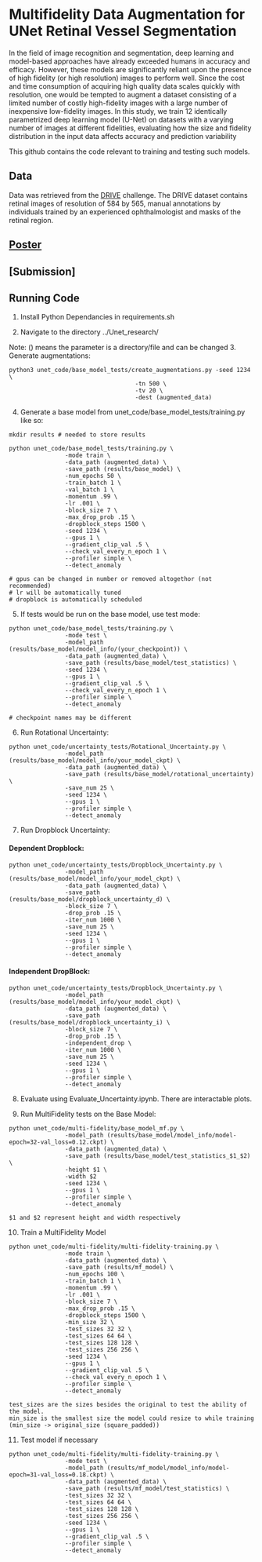 # Multifidelity Data Augmentation for UNet Retinal Vessel Segmentation

In the field of image recognition and segmentation, deep learning and model-based
approaches have already exceeded humans in accuracy and efficacy. However, these
models are significantly reliant upon the presence of high fidelity (or high resolution)
images to perform well. Since the cost and time consumption of acquiring high
quality data scales quickly with resolution, one would be tempted to augment a
dataset consisting of a limited number of costly high-fidelity images with a large
number of inexpensive low-fidelity images.
In this study, we train 12 identically parametrized deep learning model (U-Net) on
datasets with a varying number of images at different fidelities, evaluating how the
size and fidelity distribution in the input data affects accuracy and prediction
variability

This github contains the code relevant to training and testing such models.

## Data

Data was retrieved from the [DRIVE](https://drive.grand-challenge.org/) challenge. The DRIVE dataset contains retinal images of resolution of 584
by 565, manual annotations by individuals trained by an experienced ophthalmologist and masks of the retinal region.

## [Poster](Poster.pdf)

## [Submission]

## Running Code


1. Install Python Dependancies in requirements.sh

2. Navigate to the directory ../Unet_research/

Note: () means the parameter is a directory/file and can be changed
3. Generate augmentations: 

```
python3 unet_code/base_model_tests/create_augmentations.py -seed 1234 \
                                    -tn 500 \
                                    -tv 20 \
                                    -dest (augmented_data)
```

4. Generate a base model from unet_code/base_model_tests/training.py like so:
```
mkdir results # needed to store results

python unet_code/base_model_tests/training.py \
                -mode train \
                -data_path (augmented_data) \
                -save_path (results/base_model) \
                -num_epochs 50 \
                -train_batch 1 \
                -val_batch 1 \
                -momentum .99 \
                -lr .001 \
                -block_size 7 \
                -max_drop_prob .15 \
                -dropblock_steps 1500 \
                -seed 1234 \
                --gpus 1 \
                --gradient_clip_val .5 \
                --check_val_every_n_epoch 1 \
                --profiler simple \
                --detect_anomaly

# gpus can be changed in number or removed altogethor (not recommended)
# lr will be automatically tuned
# dropblock is automatically scheduled
```

5. If tests would be run on the base model, use test mode:
```
python unet_code/base_model_tests/training.py \
                -mode test \
                -model_path (results/base_model/model_info/(your_checkpoint)) \
                -data_path (augmented_data) \
                -save_path (results/base_model/test_statistics) \
                -seed 1234 \
                --gpus 1 \
                --gradient_clip_val .5 \
                --check_val_every_n_epoch 1 \
                --profiler simple \
                --detect_anomaly

# checkpoint names may be different
```
6. Run Rotational Uncertainty:
```
python unet_code/uncertainty_tests/Rotational_Uncertainty.py \
                -model_path (results/base_model/model_info/your_model_ckpt) \
                -data_path (augmented_data) \
                -save_path (results/base_model/rotational_uncertainty) \
                -save_num 25 \
                -seed 1234 \
                --gpus 1 \
                --profiler simple \
                --detect_anomaly
```
7. Run Dropblock Uncertainty:

#### Dependent Dropblock:
```
python unet_code/uncertainty_tests/Dropblock_Uncertainty.py \
                -model_path (results/base_model/model_info/your_model_ckpt) \
                -data_path (augmented_data) \
                -save_path (results/base_model/dropblock_uncertainty_d) \
                -block_size 7 \
                -drop_prob .15 \
                -iter_num 1000 \
                -save_num 25 \
                -seed 1234 \
                --gpus 1 \
                --profiler simple \
                --detect_anomaly
```
#### Independent DropBlock:
```
python unet_code/uncertainty_tests/Dropblock_Uncertainty.py \
                -model_path (results/base_model/model_info/your_model_ckpt) \
                -data_path (augmented_data) \
                -save_path (results/base_model/dropblock_uncertainty_i) \
                -block_size 7 \
                -drop_prob .15 \
                -independent_drop \
                -iter_num 1000 \
                -save_num 25 \
                -seed 1234 \
                --gpus 1 \
                --profiler simple \
                --detect_anomaly
```
8. Evaluate using Evaluate_Uncertainty.ipynb. There are interactable plots.

9. Run MultiFidelity tests on the Base Model:
```
python unet_code/multi-fidelity/base_model_mf.py \
                -model_path (results/base_model/model_info/model-epoch=32-val_loss=0.12.ckpt) \
                -data_path (augmented_data) \
                -save_path (results/base_model/test_statistics_$1_$2) \
                -height $1 \
                -width $2
                -seed 1234 \
                --gpus 1 \
                --profiler simple \
                --detect_anomaly

$1 and $2 represent height and width respectively
```

10. Train a MultiFidelity Model
```
python unet_code/multi-fidelity/multi-fidelity-training.py \
                -mode train \
                -data_path (augmented_data) \
                -save_path (results/mf_model) \
                -num_epochs 100 \
                -train_batch 1 \
                -momentum .99 \
                -lr .001 \
                -block_size 7 \
                -max_drop_prob .15 \
                -dropblock_steps 1500 \
                -min_size 32 \
                -test_sizes 32 32 \
                -test_sizes 64 64 \
                -test_sizes 128 128 \
                -test_sizes 256 256 \
                -seed 1234 \
                --gpus 1 \
                --gradient_clip_val .5 \
                --check_val_every_n_epoch 1 \
                --profiler simple \
                --detect_anomaly

test_sizes are the sizes besides the original to test the ability of the model.
min_size is the smallest size the model could resize to while training (min_size -> original_size (square_padded))
```

11. Test model if necessary
```
python unet_code/multi-fidelity/multi-fidelity-training.py \
                -mode test \
                -model_path (results/mf_model/model_info/model-epoch=31-val_loss=0.18.ckpt) \
                -data_path (augmented_data) \
                -save_path (results/mf_model/test_statistics) \
                -test_sizes 32 32 \
                -test_sizes 64 64 \
                -test_sizes 128 128 \
                -test_sizes 256 256 \
                -seed 1234 \
                --gpus 1 \
                --gradient_clip_val .5 \
                --profiler simple \
                --detect_anomaly
```

